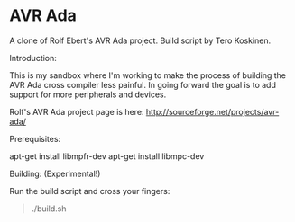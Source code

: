 # AVR Ada
A clone of Rolf Ebert's AVR Ada project. Build script by Tero Koskinen.

Introduction:

This is my sandbox where I'm working to make the process of building the AVR Ada cross compiler
less painful. In going forward the goal is to add support for more peripherals and devices.

Rolf's AVR Ada project page is here: http://sourceforge.net/projects/avr-ada/


Prerequisites:

apt-get install libmpfr-dev
apt-get install libmpc-dev


Building: (Experimental!)

Run the build script and cross your fingers:

> ./build.sh
